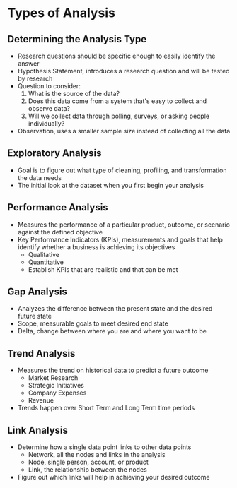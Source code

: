 # Types of Analysis

## Determining the Analysis Type

- Research questions should be specific enough to easily identify the answer
- Hypothesis Statement, introduces a research question and will be tested by research
- Question to consider:
    1. What is the source of the data?
    2. Does this data come from a system that's easy to collect and observe data?
    3. Will we collect data through polling, surveys, or asking people individually?
- Observation, uses a smaller sample size instead of collecting all the data

## Exploratory Analysis

- Goal is to figure out what type of cleaning, profiling, and transformation the data needs
- The initial look at the dataset when you first begin your analysis

## Performance Analysis

- Measures the performance of a particular product, outcome, or scenario against the defined objective
- Key Performance Indicators (KPIs), measurements and goals that help identify whether a business is achieving its objectives
    - Qualitative
    - Quantitative
    - Establish KPIs that are realistic and that can be met
    
## Gap Analysis

- Analyzes the difference between the present state and the desired future state
- Scope, measurable goals to meet desired end state
- Delta, change between where you are and where you want to be

## Trend Analysis

- Measures the trend on historical data to predict a future outcome
    - Market Research
    - Strategic Initiatives
    - Company Expenses
    - Revenue
- Trends happen over Short Term and Long Term time periods

## Link Analysis

- Determine how a single data point links to other data points
    - Network, all the nodes and links in the analysis
    - Node, single person, account, or product
    - Link, the relationship between the nodes
- Figure out which links will help in achieving your desired outcome

